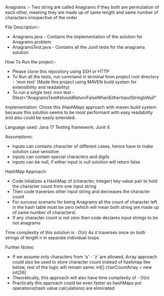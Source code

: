 Anagrams :- Two string are called Anagrams if they both are permutation of each other, meaning they are made up of same length and same number of characters irrespective of the order

File Description:-
 * Anagrams.java - Contains the implementation of the solution for Anagrams problem
 * AnagramsTest.java - Contains all the Junit tests for the anagrams solution
     
How To Run the project:-
* Please clone this repository using SSH or HTTP
* To Run all the tests, run command in terminal from project root directory - 'mvn test' (Made this project using MAVEN build system for extensibility and readability)
* To run a single test: mvn test -Dtest="AnagramsTest#shouldReturnFalseWhenEitherInputStringIsNull"

Implementation:
Chose this (HashMap) approach with maven build system because this solution seems to be most performant with easy readability and also could be easily extended.

Language used: Java 17
Testing framework: Junit 4

  Assumptions:
  * inputs can contains character of different cases, hence have to make solution case sensitive
  * inputs can contain special characters and digits
  * inputs can be null, if either input is null solution will return false
  
  HashMap Approach:
  * Code intializes a HashMap of (character, Integer) key-value pair to hold the character count from one input string
  * Then code traverses other input string and decreases the character count
  * For success scenario for being Anagrams all the count of character left in the hash table must be zero (which will mean both string are made up of same number of characters)
  * If any character count is not zero then code declares input strings to be not anagrams
  
  Time complexity of this solution is : O(n)
  As it traverses once on both strings of length n in separate individual loops
  
Further Notes:
* If we assume only characters from 'a' - 'z' are allowed, Array approach could also be used to store character count instead of hashmap like below, rest of the logic will remain same:
  int[] charCountArray = new int[26]
* Theoretically, this approach will also have time complexity of - O(n)
* Practically this approach could be even faster as hashMaps put operations(hash value calculations) are eliminated

